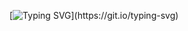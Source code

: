 [![Typing SVG](https://readme-typing-svg.demolab.com?font=Fira+Code&pause=1000&random=false&width=435&lines=Merhaba+%3Araised_hand%3A+;Bakar+m%C4%B1s%C4%B1n+%3F;M%C3%BCsait+oldu%C4%9Funda+yazars%C4%B1n.)](https://git.io/typing-svg)